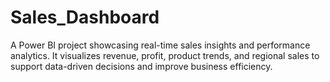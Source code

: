 # Sales_Dashboard
A Power BI project showcasing real-time sales insights and performance analytics. It visualizes revenue, profit, product trends, and regional sales to support data-driven decisions and improve business efficiency.
